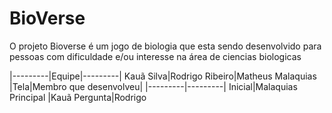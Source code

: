 # BioVerse
O projeto Bioverse é um jogo de biologia que esta sendo desenvolvido para pessoas com dificuldade e/ou interesse na área de ciencias biologicas 

|---------|Equipe|---------|
Kauã Silva|Rodrigo Ribeiro|Matheus Malaquias
|Tela|Membro que desenvolveu|
|---------|---------|
Inicial|Malaquias
Principal |Kauã
Pergunta|Rodrigo
